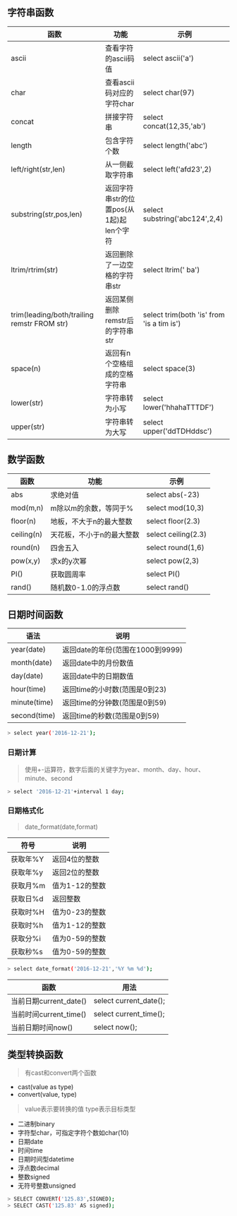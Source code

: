 ## 字符串函数

函数 | 功能 | 示例
-----| ----| ----
ascii |查看字符的ascii码值 | select ascii('a')
char  |查看ascii码对应的字符char | select char(97)
concat | 拼接字符串 | select concat(12,35,'ab')
length  | 包含字符个数 | select length('abc')
left/right(str,len)| 从一侧截取字符串 | select left('afd23',2)
substring(str,pos,len) | 返回字符串str的位置pos(从1起)起len个字符 | select substring('abc124',2,4)
ltrim/rtrim(str) | 返回删除了一边空格的字符串str | select ltrim('   ba')
trim(leading/both/trailing remstr FROM str) | 返回某侧删除remstr后的字符串str | select trim(both 'is' from 'is a tim is')
space(n) | 返回有n个空格组成的空格字符串 | select space(3)
lower(str) | 字符串转为小写 | select lower('hhahaTTTDF')
upper(str) | 字符串转为大写 | select upper('ddTDHddsc')


## 数学函数

函数 | 功能 | 示例
----|------|----
abs | 求绝对值 | select abs(-23)
mod(m,n) | m除以m的余数，等同于% | select mod(10,3)
floor(n) | 地板，不大于n的最大整数 | select floor(2.3)
ceiling(n) | 天花板，不小于n的最大整数 | select ceiling(2.3)
round(n) | 四舍五入 | select round(1,6)
pow(x,y) | 求x的y次幂 | select pow(2,3)
PI() | 获取圆周率 | select PI()
rand() | 随机数0-1.0的浮点数 | select rand()

## 日期时间函数
语法 | 说明
--- | ---
year(date)|返回date的年份(范围在1000到9999)
month(date)|返回date中的月份数值
day(date)|返回date中的日期数值
hour(time)|返回time的小时数(范围是0到23)
minute(time)|返回time的分钟数(范围是0到59)
second(time)|返回time的秒数(范围是0到59)

```bash
> select year('2016-12-21');
```
### 日期计算
> 使用+-运算符，数字后面的关键字为year、month、day、hour、minute、second

```bash
> select '2016-12-21'+interval 1 day;
```
### 日期格式化
> date_format(date,format)

符号 | 说明
---| ---
获取年%Y|返回4位的整数
获取年%y|返回2位的整数
获取月%m|值为1-12的整数
获取日%d|返回整数
获取时%H|值为0-23的整数
获取时%h|值为1-12的整数
获取分%i|值为0-59的整数
获取秒%s|值为0-59的整数

```bash
> select date_format('2016-12-21','%Y %m %d');
```
函数 | 用法
--- | ---
当前日期current_date() | select current_date();
当前时间current_time() | select current_time();
当前日期时间now() | select now();

## 类型转换函数
> 有cast和convert两个函数
- cast(value as type)
- convert(value, type)
> value表示要转换的值
> type表示目标类型


- 二进制binary
- 字符型char，可指定字符个数如char(10)
- 日期date
- 时间time
- 日期时间型datetime
- 浮点数decimal
- 整数signed
- 无符号整数unsigned

```bash
> SELECT CONVERT('125.83',SIGNED);
> SELECT CAST('125.83' AS signed);
```

